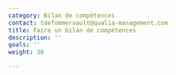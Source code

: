 ```yaml
---
category: Bilan de compétences
contact: tdefommervault@qualia-management.com
title: Faire un bilan de compétences
description: ''
goals: ''
weight: 30

---
```

